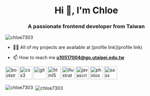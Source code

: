 <h1 align="center">Hi 👋, I'm Chloe</h1>
<h3 align="center">A passionate frontend developer from Taiwan</h3>

<p align="left"> <img src="https://komarev.com/ghpvc/?username=chloe7303" alt="chloe7303" /> </p>

- 👨‍💻 All of my projects are available at [profile link](profile link)

- 📫 How to reach me **u10517004@go.utaipei.edu.tw**

<p align="left"><img src="https://devicons.github.io/devicon/devicon.git/icons/bootstrap/bootstrap-plain.svg" alt="bootstrap" width="40" height="40"/> <img src="https://devicons.github.io/devicon/devicon.git/icons/css3/css3-original-wordmark.svg" alt="css3" width="40" height="40"/> <img src="https://www.vectorlogo.zone/logos/git-scm/git-scm-icon.svg" alt="git" width="40" height="40"/> <img src="https://devicons.github.io/devicon/devicon.git/icons/html5/html5-original-wordmark.svg" alt="html5" width="40" height="40"/> <img src="https://www.vectorlogo.zone/logos/adobe_illustrator/adobe_illustrator-icon.svg" alt="illustrator" width="40" height="40"/> <img src="https://devicons.github.io/devicon/devicon.git/icons/javascript/javascript-original.svg" alt="javascript" width="40" height="40"/> <img src="https://devicons.github.io/devicon/devicon.git/icons/photoshop/photoshop-plain.svg" alt="photoshop" width="40" height="40"/> <img src="https://devicons.github.io/devicon/devicon.git/icons/sass/sass-original.svg" alt="sass" width="40" height="40"/></p>

<p><img align="left" src="https://github-readme-stats.vercel.app/api/top-langs/?username=chloe7303&layout=compact&hide=html" alt="chloe7303" /></p>

<p>&nbsp;<img align="center" src="https://github-readme-stats.vercel.app/api?username=chloe7303&show_icons=true" alt="chloe7303" /></p>



